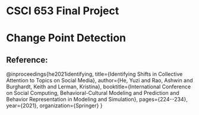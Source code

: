# CSCI 653 Final Project

# Change Point Detection




## Reference:
@inproceedings{he2021identifying,
  title={Identifying Shifts in Collective Attention to Topics on Social Media},
  author={He, Yuzi and Rao, Ashwin and Burghardt, Keith and Lerman, Kristina},
  booktitle={International Conference on Social Computing, Behavioral-Cultural Modeling and Prediction and Behavior Representation in Modeling and Simulation},
  pages={224--234},
  year={2021},
  organization={Springer}
}




